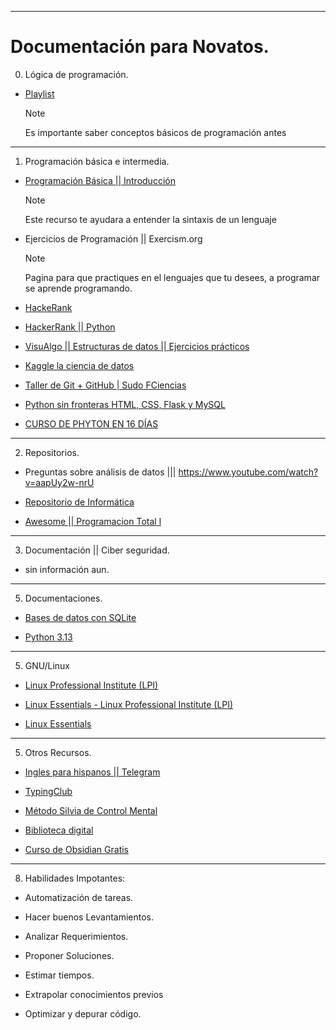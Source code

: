 
***
# Documentación para Novatos.

0. Lógica de programación.

- [Playlist](https://www.youtube.com/watch?v=_Sp8pwd0LOs&list=PLDLnmbUDWFUtFTqLf_lS99z2gmYU5ouRv&ab_channel=Art0xdev)

	>[!note]
	>Es importante saber conceptos básicos de programación antes 

***


1.  Programación básica e intermedia.


-  [Programación Básica || Introducción](https://www.youtube.com/watch?v=a7eznAouNak&list=PLPmRzmMDGerWEzjT0Vqy8D-IixKMY_6N6)


	>[!Note]
	>Este recurso te ayudara a entender la sintaxis de un lenguaje

- Ejercicios de Programación || Exercism.org


	>[!Note]
	> Pagina para que practiques en el lenguajes que tu desees, a programar se aprende programando.


- [HackeRank](https://www.hackerrank.com/)


- [HackerRank || Python ](https://www.hackerrank.com/domains/python)


- [VisuAlgo || Estructuras de datos || Ejercicios prácticos ](https://visualgo.net/en)


- [Kaggle  la ciencia de datos ](https://www.kaggle.com/)


- [Taller de Git + GitHub | Sudo FCiencias](https://www.youtube.com/live/fa5rqxdA8z4?si=-OtrLr_V_WEDLTBU&t=1080)


- [Python sin fronteras HTML, CSS, Flask y MySQL](https://mega.nz/folder/OM1WBTwB#REpdGHLIvX-LnZu4HoU6Tw)


- [CURSO DE PHYTON EN 16 DÍAS](https://www.mediafire.com/folder/uqjkl6el9q9xv/PYTHON+TOTAL?fbclid=IwZXh0bgNhZW0CMTEAAR1lCAaln_BXY_6DGUf_fb8xEf6DD_LXLV5I1QBl5fMhDbP2wHRU7X1QifY_aem_AeK5dyu4P_BLAKzjbAIIy18xDgjDB8X4B8Th7akkgpi1KuVVp8-1-SY-JeDS578zEWi9acrANUK13RZ8AYHFLfk4)

***

2. Repositorios.

-  Preguntas sobre análisis de datos ||| https://www.youtube.com/watch?v=aapUy2w-nrU


- [Repositorio de Informática](https://github.com/jzavalar/informatica)


- [Awesome || Programacion Total l](https://github.com/sindresorhus/awesome)

***

3. Documentación || Ciber seguridad.


- sin información aun.


***

5. Documentaciones. 

- [Bases de datos con SQLite](https://www.sqlitetutorial.net/sqlite-python/)


- [Python 3.13](https://docs.python.org/3.13/whatsnew/3.13.html)


***

5. GNU/Linux

- [Linux Professional Institute (LPI)](https://www.lpi.org/)


- [Linux Essentials - Linux Professional Institute (LPI)](https://www.lpi.org/es/our-certifications/linux-essentials-overview/)


- [Linux Essentials](https://learning.lpi.org/es/learning-materials/010-160/)

***

5. Otros Recursos.


- [Ingles para hispanos || Telegram](https://t.me/pimsleuringlesparahispanos)


- [TypingClub](https://www.edclub.com/sportal/)


- [Método Silvia de Control Mental](https://t.me/+jhchdfhbSx0wYTAx)


- [Biblioteca digital](http://libgen.st/)


- [Curso de Obsidian Gratis](https://emowe.com/cerebro-digital/curso-tutorial-de-obsidian/)

***

8. Habilidades Impotantes:

- Automatización de tareas.

- Hacer buenos Levantamientos. 

- Analizar Requerimientos.

- Proponer Soluciones. 

- Estimar tiempos.

- Extrapolar conocimientos previos 

- Optimizar y depurar código. 
